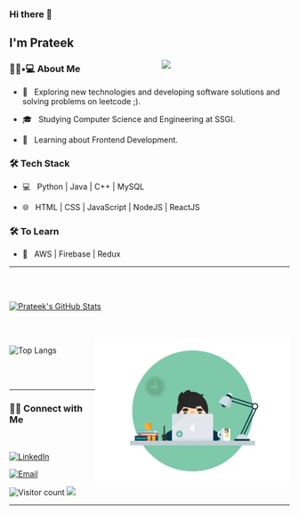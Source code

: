 ### Hi there 👋<h2> I'm Prateek</h2>

<img align='right' src="https://media.giphy.com/media/M9gbBd9nbDrOTu1Mqx/giphy.gif" width="230">

<h3> 👨🏻•💻 About Me </h3>



- 🤔 &nbsp; Exploring new technologies and developing software solutions and solving problems on leetcode ;).

- 🎓 &nbsp; Studying Computer Science and Engineering at SSGI.

- 🌱 &nbsp; Learning about Frontend Development.




<h3>🛠 Tech Stack</h3>



- 💻 &nbsp; Python | Java | C++ | MySQL

- 🌐 &nbsp; HTML | CSS | JavaScript | NodeJS | ReactJS

<!--

- 🛢 &nbsp; MySQL | MongoDB

- 🔧 &nbsp; Git | Markdown | VSCode 


-->



<h3>🛠 To Learn</h3>

- 🔧 &nbsp; AWS | Firebase | Redux

<hr>



<br/><br/>

[![Prateek's GitHub Stats](https://github-readme-stats.vercel.app/api?username=Prateek0803&show_icons=true)](https://github.com/Prateek0803)

<br/>

<br/>

<img src="https://github.com/nirala69/nirala69/blob/master/70804f7e25b11f29db904f2fa7b4cd9d.gif" width="350" align='right'>

![Top Langs](https://github-readme-stats.vercel.app/api/top-langs/?username=Prateek0803&show_icons=true)

<br><br>



<hr>



<h3> 🤝🏻 Connect with Me </h3>

<br>



<p align="center">


<a href="https://www.linkedin.com/in/prateek08c/"><img alt="LinkedIn" src="https://img.shields.io/badge/LinkedIn-Shivam%20Malpani-blue?style=flat-square&logo=linkedin"></a>


<a href="mailto:pchatterjee136@gmail.com"><img alt="Email" src="https://img.shields.io/badge/Email-pchatterjee136@gmail.com-blue?style=flat-square&logo=gmail"></a>

</p>





![Visitor count](https://visitor-badge.laobi.icu/badge?page_id=shivam0110.shivam0110)   <img src="https://media.giphy.com/media/dxn6fRlTIShoeBr69N/giphy.gif" width="30">





<hr>


